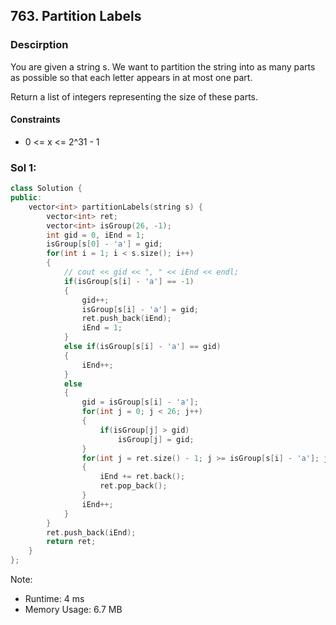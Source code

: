 ## 763. Partition Labels

### Descirption 
You are given a string s. We want to partition the string into as many parts as possible so that each letter appears in at most one part.

Return a list of integers representing the size of these parts.

#### Constraints
- 0 <= x <= 2^31 - 1

### Sol 1:

```C++
class Solution {
public:
    vector<int> partitionLabels(string s) {
        vector<int> ret;
        vector<int> isGroup(26, -1);
        int gid = 0, iEnd = 1;
        isGroup[s[0] - 'a'] = gid;
        for(int i = 1; i < s.size(); i++)
        {
            // cout << gid << ", " << iEnd << endl;
            if(isGroup[s[i] - 'a'] == -1)
            {
                gid++;
                isGroup[s[i] - 'a'] = gid;
                ret.push_back(iEnd);
                iEnd = 1;
            }
            else if(isGroup[s[i] - 'a'] == gid)
            {
                iEnd++;
            }
            else
            {
                gid = isGroup[s[i] - 'a'];
                for(int j = 0; j < 26; j++)
                {
                    if(isGroup[j] > gid)
                        isGroup[j] = gid;
                }
                for(int j = ret.size() - 1; j >= isGroup[s[i] - 'a']; j--)
                {
                    iEnd += ret.back();
                    ret.pop_back();
                }
                iEnd++;
            }
        }
        ret.push_back(iEnd);
        return ret;
    }
};
```
Note:
- Runtime: 4 ms
- Memory Usage: 6.7 MB
